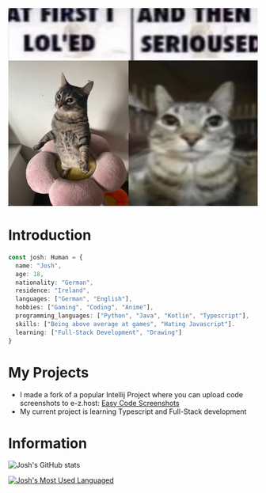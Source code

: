 <img src="./IMG_0996.png" alt="Literally me" height="400px" width="1000px"/>



# Introduction
```typescript
const josh: Human = {
  name: "Josh",
  age: 18,
  nationality: "German",
  residence: "Ireland",
  languages: ["German", "English"],
  hobbies: ["Gaming", "Coding", "Anime"],
  programming_languages: ["Python", "Java", "Kotlin", "Typescript"],
  skills: ["Being above average at games", "Hating Javascript"].
  learning: ["Full-Stack Development", "Drawing"]
}
```

# My Projects
- I made a fork of a popular Intellij Project where you can upload code screenshots to e-z.host: [Easy Code Screenshots](https://github.com/xdNuggets/ecs-ez-host-fork)
- My current project is learning Typescript and Full-Stack development

# Information
![Josh's GitHub stats](https://github-readme-stats.vercel.app/api?username=xdNuggets&show_icons=true&theme=radical)

[![Josh's Most Used Languaged](https://github-readme-stats.vercel.app/api/top-langs/?username=xdNuggets&langs_count=8&theme=radical)](https://github.com/anuraghazra/github-readme-stats)
